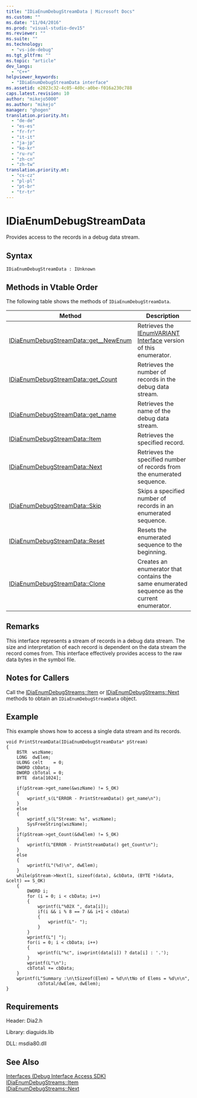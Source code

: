 ```yaml
---
title: "IDiaEnumDebugStreamData | Microsoft Docs"
ms.custom: ""
ms.date: "11/04/2016"
ms.prod: "visual-studio-dev15"
ms.reviewer: ""
ms.suite: ""
ms.technology: 
  - "vs-ide-debug"
ms.tgt_pltfrm: ""
ms.topic: "article"
dev_langs: 
  - "C++"
helpviewer_keywords: 
  - "IDiaEnumDebugStreamData interface"
ms.assetid: e2023c32-4c05-4d0c-a0be-f016a230c788
caps.latest.revision: 10
author: "mikejo5000"
ms.author: "mikejo"
manager: "ghogen"
translation.priority.ht: 
  - "de-de"
  - "es-es"
  - "fr-fr"
  - "it-it"
  - "ja-jp"
  - "ko-kr"
  - "ru-ru"
  - "zh-cn"
  - "zh-tw"
translation.priority.mt: 
  - "cs-cz"
  - "pl-pl"
  - "pt-br"
  - "tr-tr"
---
```

# IDiaEnumDebugStreamData
Provides access to the records in a debug data stream.  
  
## Syntax  
  
```  
IDiaEnumDebugStreamData : IUnknown  
```  
  
## Methods in Vtable Order  
 The following table shows the methods of `IDiaEnumDebugStreamData`.  
  
|Method|Description|  
|------------|-----------------|  
|[IDiaEnumDebugStreamData::get__NewEnum](../../debugger/debug-interface-access/idiaenumdebugstreamdata-get-newenum.md)|Retrieves the [IEnumVARIANT Interface](http://msdn.microsoft.com/en-us/139e3c93-faef-4003-9079-e0e94494db3e) version of this enumerator.|  
|[IDiaEnumDebugStreamData::get_Count](../../debugger/debug-interface-access/idiaenumdebugstreamdata-get-count.md)|Retrieves the number of records in the debug data stream.|  
|[IDiaEnumDebugStreamData::get_name](../../debugger/debug-interface-access/idiaenumdebugstreamdata-get-name.md)|Retrieves the name of the debug data stream.|  
|[IDiaEnumDebugStreamData::Item](../../debugger/debug-interface-access/idiaenumdebugstreamdata-item.md)|Retrieves the specified record.|  
|[IDiaEnumDebugStreamData::Next](../../debugger/debug-interface-access/idiaenumdebugstreamdata-next.md)|Retrieves the specified number of records  from the enumerated sequence.|  
|[IDiaEnumDebugStreamData::Skip](../../debugger/debug-interface-access/idiaenumdebugstreamdata-skip.md)|Skips a specified number of records in an enumerated sequence.|  
|[IDiaEnumDebugStreamData::Reset](../../debugger/debug-interface-access/idiaenumdebugstreamdata-reset.md)|Resets the enumerated sequence to the beginning.|  
|[IDiaEnumDebugStreamData::Clone](../../debugger/debug-interface-access/idiaenumdebugstreamdata-clone.md)|Creates an enumerator that contains the same enumerated sequence as the current enumerator.|  
  
## Remarks  
 This interface represents a stream of records in a debug data stream. The size and interpretation of each record is dependent on the data stream the record comes from. This interface effectively provides access to the raw data bytes in the symbol file.  
  
## Notes for Callers  
 Call the [IDiaEnumDebugStreams::Item](../../debugger/debug-interface-access/idiaenumdebugstreams-item.md) or [IDiaEnumDebugStreams::Next](../../debugger/debug-interface-access/idiaenumdebugstreams-next.md) methods to obtain an `IDiaEnumDebugStreamData` object.  
  
## Example  
 This example shows how to access a single data stream and its records.  
  
```cpp#  
void PrintStreamData(IDiaEnumDebugStreamData* pStream)  
{  
    BSTR  wszName;  
    LONG  dwElem;  
    ULONG celt    = 0;  
    DWORD cbData;  
    DWORD cbTotal = 0;  
    BYTE  data[1024];  
  
    if(pStream->get_name(&wszName) != S_OK)  
    {  
        wprintf_s(L"ERROR - PrintStreamData() get_name\n");  
    }  
    else  
    {  
        wprintf_s(L"Stream: %s", wszName);  
        SysFreeString(wszName);  
    }  
    if(pStream->get_Count(&dwElem) != S_OK)  
    {  
        wprintf(L"ERROR - PrintStreamData() get_Count\n");  
    }  
    else  
    {  
        wprintf(L"(%d)\n", dwElem);  
    }  
    while(pStream->Next(1, sizeof(data), &cbData, (BYTE *)&data, &celt) == S_OK)  
    {  
        DWORD i;  
        for (i = 0; i < cbData; i++)  
        {  
            wprintf(L"%02X ", data[i]);  
            if(i && i % 8 == 7 && i+1 < cbData)  
            {  
                wprintf(L"- ");  
            }  
        }  
        wprintf(L"| ");  
        for(i = 0; i < cbData; i++)  
        {  
            wprintf(L"%c", iswprint(data[i]) ? data[i] : '.');  
        }  
        wprintf(L"\n");  
        cbTotal += cbData;  
    }  
    wprintf(L"Summary :\n\tSizeof(Elem) = %d\n\tNo of Elems = %d\n\n",  
            cbTotal/dwElem, dwElem);  
}  
```  
  
## Requirements  
 Header: Dia2.h  
  
 Library: diaguids.lib  
  
 DLL: msdia80.dll  
  
## See Also  
 [Interfaces (Debug Interface Access SDK)](../../debugger/debug-interface-access/interfaces-debug-interface-access-sdk.md)   
 [IDiaEnumDebugStreams::Item](../../debugger/debug-interface-access/idiaenumdebugstreams-item.md)   
 [IDiaEnumDebugStreams::Next](../../debugger/debug-interface-access/idiaenumdebugstreams-next.md)